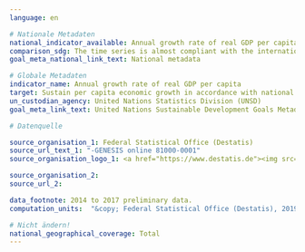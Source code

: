 ```yaml
---
language: en

# Nationale Metadaten
national_indicator_available: Annual growth rate of real GDP per capita
comparison_sdg: The time series is almost compliant with the international metadata description, but GDP is calculated in EUR and not in US dollars.
goal_meta_national_link_text: National metadata

# Globale Metadaten
indicator_name: Annual growth rate of real GDP per capita
target: Sustain per capita economic growth in accordance with national circumstances and, in particular, at least 7 per cent gross domestic product growth per annum in the least developed countries
un_custodian_agency: United Nations Statistics Division (UNSD)
goal_meta_link_text: United Nations Sustainable Development Goals Metadata

# Datenquelle

source_organisation_1: Federal Statistical Office (Destatis)
source_url_text_1: "-GENESIS online 81000-0001"
source_organisation_logo_1: <a href="https://www.destatis.de"><img src="https://g205sdgs.github.io/sdg-indicators/public/LogosEn/destatis.png" alt="Logo Destatis" /></a>

source_organisation_2:
source_url_2:

data_footnote: 2014 to 2017 preliminary data.
computation_units:  "&copy; Federal Statistical Office (Destatis), 2019"

# Nicht ändern!
national_geographical_coverage: Total
---
```

